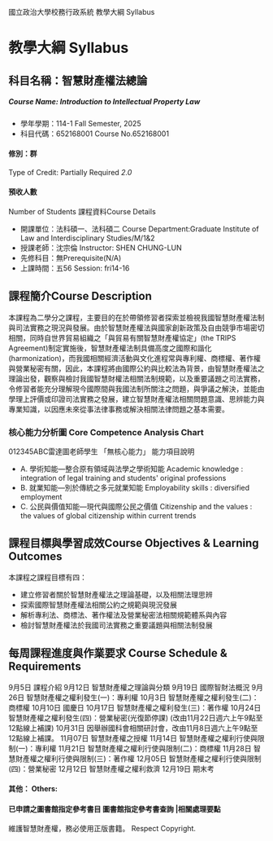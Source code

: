 國立政治大學校務行政系統 教學大綱 Syllabus
# 教學大綱 Syllabus
##  科目名稱：智慧財產權法總論
#####  Course Name: Introduction to Intellectual Property Law
  * 學年學期：114-1 Fall Semester, 2025 
  * 科目代碼：652168001 Course No.652168001
#### 修別：群
Type of Credit: Partially Required 
_2.0_
#### 預收人數
Number of Students
課程資料Course Details
  * 開課單位：法科碩一、法科碩二 Course Department:Graduate Institute of Law and Interdisciplinary Studies/M/1&2 
  * 授課老師：沈宗倫 Instructor: SHEN CHUNG-LUN 
  * 先修科目：無Prerequisite(N/A)
  * 上課時間：五56 Session: fri14-16 
##  課程簡介Course Description
本課程為二學分之課程，主要目的在於帶領修習者探索並檢視我國智慧財產權法制與司法實務之現況與發展。由於智慧財產權法與國家創新政策及自由競爭市場密切相關，同時自世界貿易組織之「與貿易有關智慧財產權協定」(the TRIPS Agreement)制定實施後，智慧財產權法制具備高度之國際和諧化(harmonization)，而我國相關經濟活動與文化進程常與專利權、商標權、著作權與營業秘密有關，因此，本課程將由國際公約與比較法為背景，由智慧財產權法之理論出發，觀察與檢討我國智慧財權法相關法制規範，以及重要議題之司法實務，令修習者能充分理解現今國際間與我國法制所關注之問題，與爭議之解決，並能由學理上評價或印證司法實務之發展，建立智慧財產權法相關問題意識、思辨能力與專業知識，以因應未來從事法律事務或解決相關法律問題之基本需要。
###  核心能力分析圖 Core Competence Analysis Chart
012345ABC雷達圖老師學生
「無核心能力」 
能力項目說明
  * A. 學術知能—整合原有領域與法學之學術知能 Academic knowledge : integration of legal training and students' original professions
  * B. 就業知能—別於傳統之多元就業知能 Employability skills : diversified employment
  * C. 公民與價值知能—現代與國際公民之價值 Citizenship and the values : the values of global citizenship within current trends
##  課程目標與學習成效Course Objectives & Learning Outcomes 
本課程之課程目標有四：
  * 建立修習者關於智慧財產權法之理論基礎，以及相關法理思辨
  * 探索國際智慧財產權法相關公約之規範與現況發展
  * 解析專利法、商標法、著作權法及營業秘密法相關規範體系與內容
  * 檢討智慧財產權法於我國司法實務之重要議題與相關法制發展
##  每周課程進度與作業要求 Course Schedule & Requirements
9月5日 課程介紹
9月12日 智慧財產權之理論與分類
9月19日 國際智財法概況
9月26日 智慧財產權之權利發生(一)：專利權
10月3日 智慧財產權之權利發生(二)：商標權
10月10日 國慶日
10月17日 智慧財產權之權利發生(三)：著作權
10月24日 智慧財產權之權利發生(四)：營業秘密(光復節停課) (改由11月22日週六上午9點至12點線上補課)
10月31日 因舉辦國科會相關研討會，改由11月8日週六上午9點至12點線上補課。
11月07日 智慧財產權之授權
11月14日 智慧財產權之權利行使與限制(一)：專利權
11月21日 智慧財產權之權利行使與限制(二)：商標權
11月28日 智慧財產權之權利行使與限制(三)：著作權
12月05日 智慧財產權之權利行使與限制(四)：營業秘密
12月12日 智慧財產權之權利救濟
12月19日 期末考
####  其他： Others:
####  已申請之圖書館指定參考書目  圖書館指定參考書查詢 |相關處理要點
維護智慧財產權，務必使用正版書籍。 Respect Copyright.